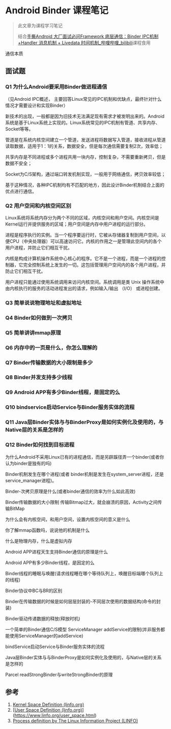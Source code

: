# Android Binder 课程笔记

> 此文章为课程学习笔记
>
> 结合[手撕Android 大厂面试必问Framework 底层通信：Binder IPC机制+Handler 消息机制 + Livedata 时间机制_哔哩哔哩_bilibili](https://www.bilibili.com/video/BV1tA4y1f7cf/?spm_id_from=333.337.search-card.all.click&vd_source=acb61e4b6fa95ff36b3893f0e348be69)课程食用



通信本质





## 面试题

### Q1 为什么Android要采用Binder做进程通信

（见Android IPC概述， 主要回答Linux常见的IPC机制和优缺点，最终针对什么情况才需要设计和实现Binder）

新技术的出现，一般都是因为旧技术无法满足现有需求才被发明出来的。Android系统是基于Linux系统上实现的。Linux系统常见的IPC机制有管道、共享内存、Socket等等。

管道是在系统内核空间建立一个管道，发送进程将数据写入管道，接收进程从管道读取数据，适用于1：1的关系，数据安全，但是每次通信需要复制2次，效率低；

共享内存是不同进程或多个进程共用一块内存，控制复杂，不需要重新拷贝，但是数据不安全；

Socket为C/S架构，通过端口转发机制实现，一般用于网络通信，拷贝效率较低；

基于这种情况，各种IPC机制均有不匹配的地方，因此设计Binder机制结合上面的优点进行通信。

### Q2 用户空间和内核空间区别

Linux系统将系统内存分为两个不同的区域，内核空间和用户空间。内核空间是Kernel运行并提供服务的区域；用户空间是内存中用户进程的运行部分。

进程是程序执行的实例。当一个程序要运行时，它被从存储器复制到用户空间，以便CPU（中央处理器）可以高速访问它。内核的作用之一是管理此空间内的各个用户进程，并防止它们相互干扰。

内核是构成计算机操作系统中心核心的程序。它不是一个进程，而是一个进程的控制器，它完全控制系统上发生的一切。这包括管理用户空间内的各个用户进程，并防止它们相互干扰。

用户进程只能通过使用系统调用来访问内核空间。系统调用是类 Unix 操作系统中由内核执行的服务的活动进程发出的请求，例如输入/输出 （I/O） 或进程创建。

### Q3 简单说说物理地址和虚拟地址



### Q4 Binder如何做到一次拷贝

### Q5 简单讲讲mmap原理

### Q6 内存中的一页是什么，你怎么理解的

### Q7 Binder传输数据的大小限制是多少

### Q8 Binder并发支持多少线程

### Q9 Android APP有多少Binder线程，是固定的么

### Q10 bindservice启动Service与Binder服务实体的流程

### Q11 Java层Binder实体与与BinderProxy是如何实例化及使用的，与Native层的关系是怎样的

### Q12 Binder如何找到目标进程





为什么Android不采用Linux已有的进程通信，而是另辟蹊径弄一个binder(或者你认为binder是独有的吗)

Binder机制发生在哪个进程(或者 binder机制是发生在system_server进程，还是service_manager进程)。

Binder-次拷贝原理是什么(或者binder通信的效率为什么如此高效)

Binder传输数据的大小限制 传输Bitmap过大，就会崩溃的原因，Activity之间传输BitMap

为什么会有内核空间，和用户空间，设置内核空间的意义是什么

你了解mmap函数吗，说说他的机制是什么

什么是物理内存，什么是虚拟内存

Android APP进程天生支持Binder通信的原理是什么

Android APP有多少Binder线程，是因定的么

Binder线程的睡眠与唤醒(请求线程睡在哪个等待队列上，唤醒目标端哪个队列上的线程)

Binder协议中BC与BR的区别

Binder在传输数据的时候是如何层层封装的-不同层次使用的数据结构(命令的封装)

Binder驱动传递数据的释放(释放时机)

一个简单的Binder通信C/S模型
ServiceManager addService的限制(并非服务都能使用ServiceManager的addService)

bindService启动Service与Binder服务实体的流程

Java层Binder实体与与BinderProxy是如何实例化及使用的，与Native层的关系是怎样的

Parcel readStrongBinder与writeStrongBinder的原理





## 参考

1. [Kernel Space Definition (linfo.org)](https://www.linfo.org/kernel_space.html)
2. [[User Space Definition (linfo.org)](https://www.linfo.org/user_space.html)](https://www.linfo.org/user_space.html)
3. [Process definition by The Linux Information Project (LINFO)](https://www.linfo.org/process.html)